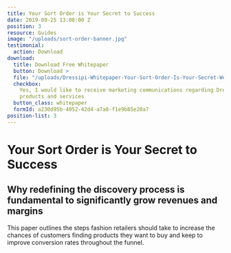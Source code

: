 ```yaml
---
title: Your Sort Order is Your Secret to Success
date: 2019-09-25 13:08:00 Z
position: 3
resource: Guides
image: "/uploads/sort-order-banner.jpg"
testimonial:
  action: Download
download:
  title: Download Free Whitepaper
  button: Download >
  file: "/uploads/Dressipi-Whitepaper-Your-Sort-Order-Is-Your-Secret-Weapon-To-Success-5e4ec9.pdf"
  checkbox:
    Yes, I would like to receive marketing communications regarding Dressipi
    products and services
  button_class: whitepaper
  formId: a230d95b-4052-42d4-a7a8-f1e9b85e20a7
position-list: 3
---
```


# Your Sort Order is Your Secret to Success

## Why redefining the discovery process is fundamental to significantly grow revenues and margins

This paper outlines the steps fashion retailers should take to increase the chances of customers finding products they want to buy and keep to improve conversion rates throughout the funnel.

